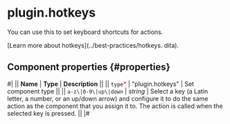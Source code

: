 # plugin.hotkeys

You can use this to set keyboard shortcuts for actions.

[Learn more about hotkeys](../best-practices/hotkeys. dita).

## Component properties {#properties}

#|
|| **Name** | **Type** | **Description** ||
|| `type`<span style="color: red">\*</span> | "plugin.hotkeys" | Set component type ||
|| `a-z\|0-9\|up\|down` | _string_ | Select a key (a Latin letter, a number, or an up/down arrow) and configure it to do the same action as the component that you assign it to. The action is called when the selected key is pressed. ||
|#
